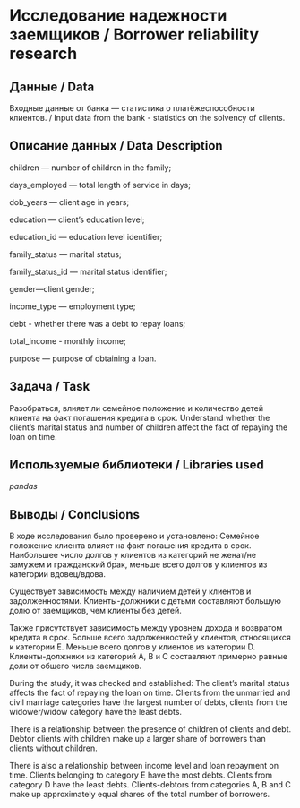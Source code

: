 # Исследование надежности заемщиков / Borrower reliability research
## Данные / Data
Входные данные от банка — статистика о платёжеспособности клиентов. / Input data from the bank - statistics on the solvency of clients.

## Описание данных / Data Description

children — number of children in the family;

days_employed — total length of service in days;

dob_years — client age in years;

education — client’s education level;

education_id — education level identifier;

family_status — marital status;

family_status_id — marital status identifier;

gender—client gender;

income_type — employment type;

debt - whether there was a debt to repay loans;

total_income - monthly income;

purpose — purpose of obtaining a loan.

## Задача / Task
Разобраться, влияет ли семейное положение и количество детей клиента на факт погашения кредита в срок.
Understand whether the client’s marital status and number of children affect the fact of repaying the loan on time.

## Используемые библиотеки / Libraries used
*pandas*

## Выводы / Conclusions
В ходе исследования было проверено и установлено: Семейное положение клиента влияет на факт погашения кредита в срок. Наибольшее число долгов у клиентов из категорий не женат/не замужем и гражданский брак, меньше всего долгов у клиентов из категории вдовец/вдова.

Существует зависимость между наличием детей у клиентов и задолженностями. Клиенты-должники с детьми составляют большую долю от заемщиков, чем клиенты без детей.

Также присутствует зависимость между уровнем дохода и возвратом кредита в срок. Больше всего задолженностей у клиентов, относящихся к категории Е. Меньше всего долгов у клиентов из категории D. Клиенты-должники из категорий А, B и С составляют примерно равные доли от общего числа заемщиков.

During the study, it was checked and established: The client’s marital status affects the fact of repaying the loan on time. Clients from the unmarried and civil marriage categories have the largest number of debts, clients from the widower/widow category have the least debts.

There is a relationship between the presence of children of clients and debt. Debtor clients with children make up a larger share of borrowers than clients without children.

There is also a relationship between income level and loan repayment on time. Clients belonging to category E have the most debts. Clients from category D have the least debts. Clients-debtors from categories A, B and C make up approximately equal shares of the total number of borrowers.
